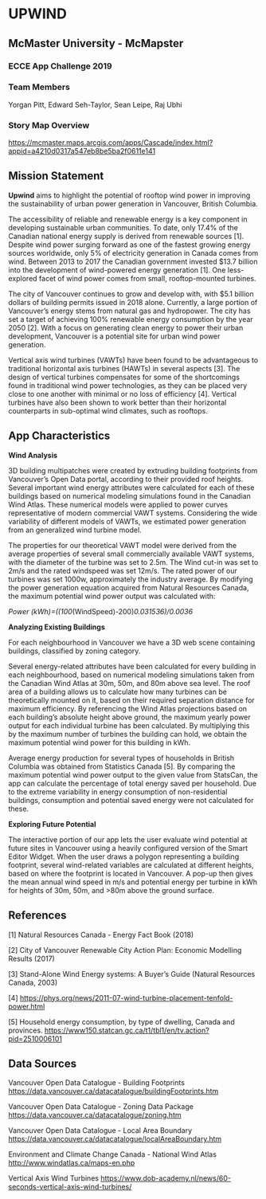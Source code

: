 # UPWIND

## McMaster University - McMapster 

### ECCE App Challenge 2019

### Team Members
Yorgan Pitt, Edward Seh-Taylor, Sean Leipe, Raj Ubhi 

### Story Map Overview 

https://mcmaster.maps.arcgis.com/apps/Cascade/index.html?appid=a4210d0317a547eb8be5ba2f0611e141

## Mission Statement 

**Upwind** aims to highlight the potential of rooftop wind power in improving the sustainability of urban power generation in Vancouver, British Columbia.

The accessibility of reliable and renewable energy is a key component in developing sustainable urban communities. To date, only 17.4% of the Canadian national energy supply is derived from renewable sources [1]. Despite wind power surging forward as one of the fastest growing energy sources worldwide, only 5% of electricity generation in Canada comes from wind. Between 2013 to 2017 the Canadian government invested $13.7 billion into the development of wind-powered energy generation [1]. One less-explored facet of wind power comes from small, rooftop-mounted turbines.

The city of Vancouver continues to grow and develop with, with $5.1 billion dollars of building permits issued in 2018 alone. Currently, a large portion of Vancouver’s energy stems from natural gas and hydropower. The city has set a target of achieving 100% renewable energy consumption by the year 2050 [2]. With a focus on generating clean energy to power their urban development, Vancouver is a potential site for urban wind power generation. 

Vertical axis wind turbines (VAWTs) have been found to be advantageous to traditional horizontal axis turbines (HAWTs) in several aspects [3]. The design of vertical turbines compensates for some of the shortcomings found in traditional wind power technologies, as they can be placed very close to one another with minimal or no loss of efficiency [4]. Vertical turbines have also been shown to work better than their horizontal counterparts in sub-optimal wind climates, such as rooftops. 

## App Characteristics

**Wind Analysis** 

3D building multipatches were created by extruding building footprints from Vancouver’s Open Data portal, according to their provided roof heights. Several important wind energy attributes were calculated for each of these buildings based on numerical modeling simulations found in the Canadian Wind Atlas. These numerical models were  applied to power curves representative of modern commercial VAWT systems. Considering the wide variability of different models of VAWTs, we estimated power generation from an generalized wind turbine model. 

The properties for our theoretical VAWT model were derived from the average properties of several small commercially available VAWT systems, with the diameter of the turbine was set to 2.5m. The Wind cut-in was set to 2m/s and the rated windspeed was set 12m/s. The rated power of our turbines was set 1000w, approximately the industry average. By modifying the power generation equation acquired from Natural Resources Canada, the maximum potential wind power output was calculated with:

*Power (kWh)=((100*(WindSpeed)-200)*0.031536)/0.0036*
 
**Analyzing Existing Buildings**

For each neighbourhood in Vancouver we have a 3D web scene containing buildings, classified by zoning category.

Several energy-related attributes have been calculated for every building in each neighbourhood, based on numerical modeling simulations taken from the Canadian Wind Atlas at 30m, 50m, and 80m above sea level. The roof area of a building allows us to calculate how many turbines can be theoretically mounted on it, based on their required separation distance for maximum efficiency. By referencing the Wind Atlas projections based on each building’s absolute height above ground,  the maximum yearly power output for each individual turbine has been calculated. By multiplying this by the maximum number of turbines the building can hold, we obtain the maximum potential wind power for this building in kWh.

Average energy production for several types of households in British Columbia was obtained from Statistics Canada [5]. By comparing the maximum potential wind power output to the given value from StatsCan, the app can calculate the percentage of total energy saved per household. Due to the extreme variability in energy consumption of non-residential buildings, consumption and potential saved energy were not calculated for these.
 
**Exploring Future Potential**

The interactive portion of our app lets the user evaluate wind potential at future sites in Vancouver using a heavily configured version of the Smart Editor Widget.  When the user draws a polygon representing a building footprint, several wind-related variables are calculated at different heights, based on where the footprint is located in Vancouver. A pop-up then gives the mean annual wind speed in m/s and potential energy per turbine in kWh for heights of 30m, 50m, and >80m above the ground surface.

## References

[1] Natural Resources Canada - Energy Fact Book (2018)

[2] City of Vancouver Renewable City Action Plan: Economic Modelling Results (2017)

[3] Stand-Alone Wind Energy systems: A Buyer’s Guide (Natural Resources Canada, 2003)

[4] https://phys.org/news/2011-07-wind-turbine-placement-tenfold-power.html

[5] Household energy consumption, by type of dwelling, Canada and provinces.
https://www150.statcan.gc.ca/t1/tbl1/en/tv.action?pid=2510006101

## Data Sources

Vancouver Open Data Catalogue - Building Footprints
https://data.vancouver.ca/datacatalogue/buildingFootprints.htm

Vancouver Open Data Catalogue - Zoning Data Package
https://data.vancouver.ca/datacatalogue/zoning.htm

Vancouver Open Data Catalogue - Local Area Boundary
https://data.vancouver.ca/datacatalogue/localAreaBoundary.htm

Environment and Climate Change Canada - National Wind Atlas
http://www.windatlas.ca/maps-en.php

Vertical Axis Wind Turbines 
https://www.dob-academy.nl/news/60-seconds-vertical-axis-wind-turbines/
